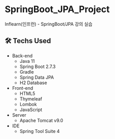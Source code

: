 # SpringBoot_JPA_Project
Inflearn(인프런) - SpringBoot/JPA 강의 실습

## 🛠 Techs Used
* Back-end
  * Java 11
  * Spring Boot 2.7.3
  * Gradle
  * Spring Data JPA
  * H2 Database
* Front-end
  * HTML5
  * Thymeleaf
  * Lombok
  * JavaScript
* Server 
  * Apache Tomcat v9.0
* IDE
  * Spring Tool Suite 4
  
